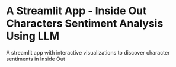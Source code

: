 # A Streamlit App - Inside Out Characters Sentiment Analysis Using LLM
A streamlit app with interactive visualizations to discover character sentiments in Inside Out
